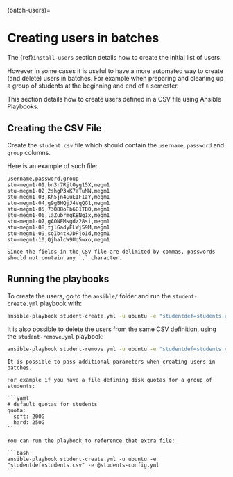 (batch-users)=

# Creating users in batches

The {ref}`install-users` section details how to create the initial list of users.

However in some cases it is useful to have a more automated way to create (and delete) users
in batches. For example when preparing and cleaning up a group of students at the beginning and end of a semester.

This section details how to create users defined in a CSV file using Ansible Playbooks.

## Creating the CSV File

Create the `student.csv` file which should contain the `username`, `password` and `group` columns.

Here is an example of such file:

```text
username,password,group
stu-megm1-01,bn3r7RjtOyg15X,megm1
stu-megm1-02,2shgP3xK7aTuMN,megm1
stu-megm1-03,Kh5jn4GuEIFIzY,megm1
stu-megm1-04,g9gBHQjJ4VqQG1,megm1
stu-megm1-05,73O88oFb6B1TB0,megm1
stu-megm1-06,laZubrmgKBNg1x,megm1
stu-megm1-07,gAONEMsgdz28si,megm1
stu-megm1-08,tjlGadyELWj59M,megm1
stu-megm1-09,soIb4txJDPjo1d,megm1
stu-megm1-10,QjhalcW9Uq5wxo,megm1
```

````{warning}
Since the fields in the CSV file are delimited by commas, passwords should not contain any `,` character.
````

## Running the playbooks

To create the users, go to the `ansible/` folder and run the `student-create.yml` playbook with:

```sh
ansible-playbook student-create.yml -u ubuntu -e "studentdef=students.csv"
```

It is also possible to delete the users from the same CSV definition, using the `student-remove.yml` playbook:

```sh
ansible-playbook student-remove.yml -u ubuntu -e "studentdef=students.csv"
```

````{note}
It is possible to pass additional parameters when creating users in batches.

For example if you have a file defining disk quotas for a group of students:

```yaml
# default quotas for students
quota:
  soft: 200G
  hard: 250G
```

You can run the playbook to reference that extra file:

```bash
ansible-playbook student-create.yml -u ubuntu -e "studentdef=students.csv" -e @students-config.yml
```
````